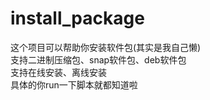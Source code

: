 # install_package
这个项目可以帮助你安装软件包(其实是我自己懒)</br>
支持二进制压缩包、snap软件包、deb软件包</br>
支持在线安装、离线安装</br>
具体的你run一下脚本就都知道啦